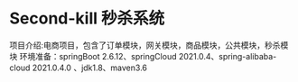 # Second-kill 秒杀系统
项目介绍:电商项目，包含了订单模块，网关模块，商品模块，公共模块，秒杀模块
环境准备：springBoot 2.6.12、springCloud 2021.0.4、spring-alibaba-cloud 2021.0.4.0 、jdk1.8、maven3.6

